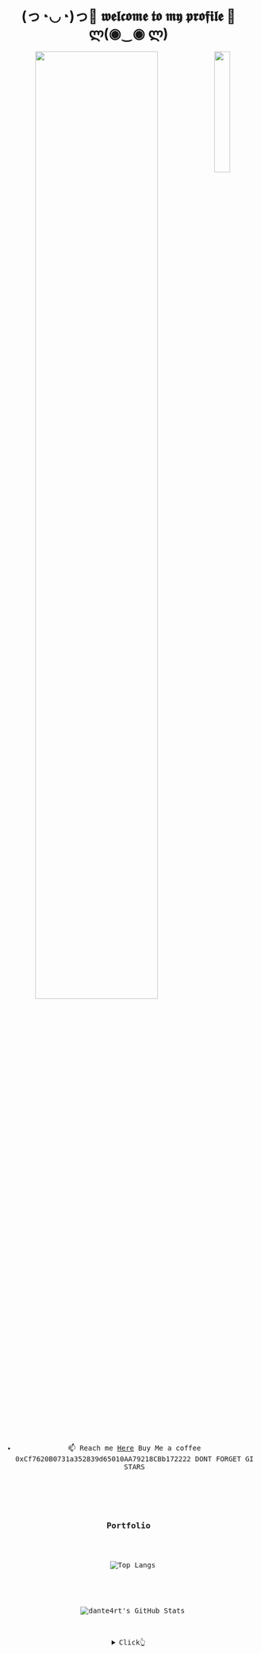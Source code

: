 
<body>
  <center>
<h1 align="center"> (っ◔◡◔)っ💖 𝖜𝖊𝖑𝖈𝖔𝖒𝖊 𝖙𝖔 𝖒𝖞 𝖕𝖗𝖔𝖋𝖎𝖑𝖊  💖ლ(◉‿◉ ლ) </h1>

<div align="center">
<img src="https://static.wikia.nocookie.net/villains/images/d/d9/HimikoTogaSmashTap.png/revision/latest/scale-to-width-down/1000?cb=20200104145751" width="25%" align="right" />
<img src="https://readme-typing-svg.demolab.com?font=Inconsolata&weight=500&size=50&duration=4000&pause=300&color=A7A459&center=true&vCenter=true&multiline=true&repeat=false&random=false&width=1300&height=140&lines=Hello+hello;I'm+Himiko%2C+a+newbie+and+airdrop+hunter+%E2%9C%A9" width="70%" />
<br><br>
<pre>

- 📫 Reach me [Here](https://t.me/Nezuaoi)
Buy Me a coffee
0xCf7620B0731a352839d65010AA79218CBb172222
DONT FORGET GIVE UR STARS
<!---
himiko3939/himiko3939 is a ✨ special ✨ repository because its `README.md` (this file) appears on your GitHub profile.
You can click the Preview link to take a look at your changes.
--->
### Portfolio

<p align="center">
  <img src="https://github-readme-stats.vercel.app/api/top-langs/?username=himiko3939&theme=algolia&layout=compact" alt="Top Langs"/>
</p>

<p align="center">
  <img src="https://github-readme-stats.vercel.app/api?username=himiko3939&show_icons=true&theme=algolia" alt="dante4rt's GitHub Stats"/>
</p>

<details>
  <summary>Click👆</summary>
  <pre>
  🤷‍♂️
  </pre>
</details>
